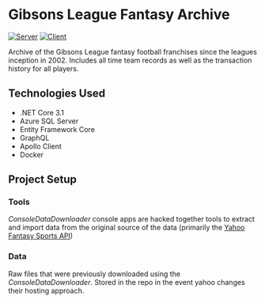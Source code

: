 # Gibsons League Fantasy Archive
[![Server](https://github.com/bsnooks/GibsonsLeague/actions/workflows/server.yml/badge.svg)](https://github.com/bsnooks/GibsonsLeague/actions/workflows/server.yml)
[![Client](https://github.com/bsnooks/GibsonsLeague/actions/workflows/client.yml/badge.svg)](https://github.com/bsnooks/GibsonsLeague/actions/workflows/client.yml)

Archive of the Gibsons League fantasy football franchises since the leagues inception in 2002. Includes all time team records as well as the transaction history for all players.

## Technologies Used
- .NET Core 3.1
- Azure SQL Server
- Entity Framework Core
- GraphQL
- Apollo Client
- Docker

## Project Setup

### Tools
*ConsoleDataDownloader* console apps are hacked together tools to extract and import data from the original source of the data (primarily the [Yahoo Fantasy Sports API](https://developer.yahoo.com/fantasysports/guide/))

### Data
Raw files that were previously downloaded using the *ConsoleDataDownloader*.  Stored in the repo in the event yahoo changes their hosting approach.
